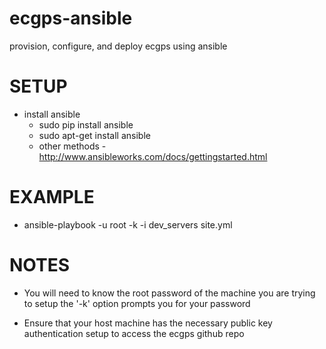 ecgps-ansible
=============

provision, configure, and deploy ecgps using ansible


SETUP
=====

- install ansible
   - sudo pip install ansible
   - sudo apt-get install ansible
   - other methods - http://www.ansibleworks.com/docs/gettingstarted.html


EXAMPLE
=======

- ansible-playbook -u root -k -i dev_servers site.yml


NOTES
=====
- You will need to know the root password of the machine you are trying to setup the '-k' option prompts you for your
password

- Ensure that your host machine has the necessary public key authentication setup to access the ecgps github repo



